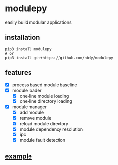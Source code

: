# modulepy

easily build modular applications

## installation

```shell
pip3 install modulepy
# or
pip3 install git+https://github.com/nbdy/modulepy
```

## features

- [X] process based module baseline
- [X] module loader
  - [X] one-line module loading
  - [X] one-line directory loading
- [X] module manager
  - [X] add module
  - [X] remove module
  - [X] reload module directory
  - [X] module dependency resolution
  - [X] ipc
  - [X] module fault detection 

## [example](test/UITest.py)
